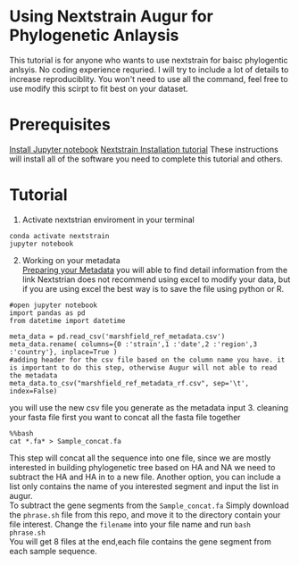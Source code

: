 
Using Nextstrain Augur for Phylogenetic Anlaysis 
================================================
This tutorial is for anyone who wants to use nextstrain for baisc phylogentic anlsyis. No coding experience requried. I will try to include a lot of details to increase reproduciblity. You won't need to use all the command, feel free to use modify this scirpt to fit best on your dataset. <br>

Prerequisites
=============

[Install Jupyter notebook](https://jupyter.org/install)
[Nextstrain Installation tutorial](https://docs.nextstrain.org/projects/augur/en/stable/installation/installation.html) These instructions will install all of the software you need to complete this tutorial and others.

Tutorial
===========
1. Activate nextstrian enviroment in your terminal <br>
```%%bash
conda activate nextstrain 
jupyter notebook
```
2. Working on your metadata <br>
[Preparing your Metadata](https://docs.nextstrain.org/projects/augur/en/stable/faq/metadata.html) you will able to find detail information from the link 
Nextstrian does not recommend using excel to modify your data, but if you are using excel the best way is to save the file using python or R. <br>
```
#open jupyter notebook
import pandas as pd
from datetime import datetime
```
```
meta_data = pd.read_csv('marshfield_ref_metadata.csv')
meta_data.rename( columns={0 :'strain',1 :'date',2 :'region',3 :'country'}, inplace=True ) 
#adding header for the csv file based on the column name you have. it is important to do this step, otherwise Augur will not able to read the metadata
meta_data.to_csv("marshfield_ref_metadata_rf.csv", sep='\t', index=False)
``` 
you will use the new csv file you generate as the metadata input
3. cleaning your fasta file
first you want to concat all the fasta file together <br>
```
%%bash
cat *.fa* > Sample_concat.fa 
``` 
This step will concat all the sequence into one file, since we are mostly interested in building phylogenetic tree based on HA and NA we need to subtract the HA and HA in to a new file. Another option, you can include a list only contains the name of you interested segment and input the list in augur.<br>
To subtract the gene segments from the ```Sample_concat.fa``` Simply download the ```phrase.sh``` file from this repo, and move it to the directory contain your file interest. Change the ```filename``` into your file name and run ```bash phrase.sh ``` <br>
You will get 8 files at the end,each file contains the gene segment from each sample sequence.


